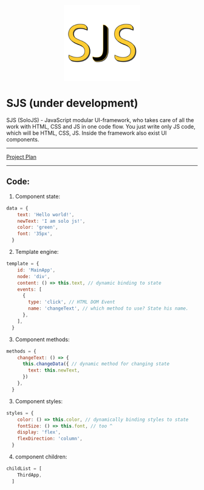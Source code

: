 

<p align="center"><img width="200" src="https://github.com/RayVector/SoloJS/blob/master/SoloJS Logo.png"></p>

# SJS (under development)

SJS (SoloJS) - JavaScript modular UI-framework, who takes care of all the work with HTML, CSS and JS in one code flow. 
You just write only JS code, which will be HTML, CSS, JS. Inside the framework also exist UI components.
___

<a href="https://github.com/users/RayVector/projects/1?add_cards_query=is%3Aopen">Project Plan</a>

___

## Code:

1) Component state:
```javascript
data = {
    text: 'Hello world!',
    newText: 'I am solo js!',
    color: 'green',
    font: '35px',
  }
```

2) Template engine:
```javascript
template = {
    id: 'MainApp',
    node: 'div',
    content: () => this.text, // dynamic binding to state
    events: [
      {
        type: 'click', // HTML DOM Event
        name: 'changeText', // which method to use? State his name.
      },
    ],
  }
```


3) Component methods:
```javascript
methods = {
    changeText: () => {
      this.changeData({ // dynamic method for changing state
        text: this.newText,
      })
    },
  }
```

3) Component styles:
```javascript
styles = {
    color: () => this.color, // dynamically binding styles to state
    fontSize: () => this.font, // too ^
    display: 'flex',
    flexDirection: 'column',
  }
```

4) component children:
```javascript
childList = [
    ThirdApp,
  ]

```
